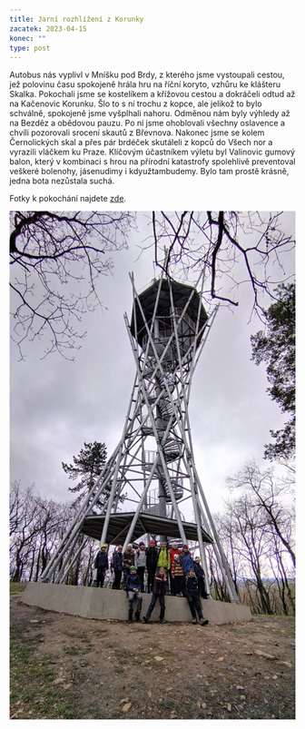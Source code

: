 ```yaml
---
title: Jarní rozhlížení z Korunky
zacatek: 2023-04-15
konec: ""
type: post
---
```

Autobus nás vyplivl v Mníšku pod Brdy, z kterého jsme vystoupali cestou, jež polovinu času spokojeně hrála hru na říční koryto, vzhůru ke klášteru Skalka. Pokochali jsme se kostelíkem a křížovou cestou a dokráčeli odtud až na Kačenovic Korunku. Šlo to s ní trochu z kopce, ale jelikož to bylo schválně, spokojeně jsme vyšplhali nahoru. Odměnou nám byly výhledy až na Bezděz a obědovou pauzu. Po ní jsme ohoblovali všechny oslavence a chvíli pozorovali srocení skautů z Břevnova. Nakonec jsme se kolem Černolických skal a přes pár brdéček skutáleli z kopců do Všech nor a vyrazili vláčkem ku Praze.
Klíčovým účastníkem výletu byl Valinovic gumový balon, který v kombinaci s hrou na přírodní katastrofy spolehlivě preventoval veškeré bolenohy, jásenudimy i kdyužtambudemy. B﻿ylo tam prostě krásně, jedna bota nezůstala suchá.

Fotky k pokochání najdete [zde](https://keblany.rajce.idnes.cz/Vylet_na_korunku_04_2023).

![](img_20230415_142542.jpg)